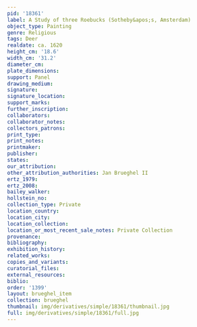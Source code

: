 ```yaml
---
pid: '18361'
label: A Study of three Roebucks (Sotheby&apos;s, Amsterdam)
object_type: Painting
genre: Religious
tags: Deer
realdate: ca. 1620
height_cm: '18.6'
width_cm: '31.2'
diameter_cm: 
plate_dimensions: 
support: Panel
drawing_medium: 
signature: 
signature_location: 
support_marks: 
further_inscription: 
collaborators: 
collaborator_notes: 
collectors_patrons: 
print_type: 
print_notes: 
printmaker: 
publisher: 
states: 
our_attribution: 
other_attribution_authorities: Jan Brueghel II
ertz_1979: 
ertz_2008: 
bailey_walker: 
hollstein_no: 
collection_type: Private
location_country: 
location_city: 
location_collection: 
location_or_most_recent_sale_notes: Private Collection
provenance: 
bibliography: 
exhibition_history: 
related_works: 
copies_and_variants: 
curatorial_files: 
external_resources: 
biblio: 
order: '1399'
layout: brueghel_item
collection: brueghel
thumbnail: img/derivatives/simple/18361/thumbnail.jpg
full: img/derivatives/simple/18361/full.jpg
---
```

